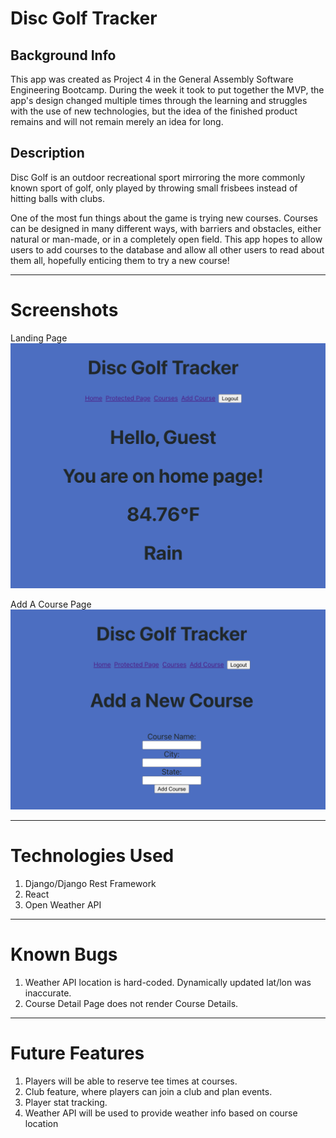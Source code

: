 # Disc Golf Tracker

## Background Info 

This app was created as Project 4 in the General Assembly Software Engineering Bootcamp. During the week it took to put together the MVP, the app's design changed multiple times through the learning and struggles with the use of new technologies, but the idea of the finished product remains and will not remain merely an idea for long.

## Description

Disc Golf is an outdoor recreational sport mirroring the more commonly known sport of golf, only played by throwing small frisbees instead of hitting balls with clubs.

One of the most fun things about the game is trying new courses. Courses can be designed in many different ways, with barriers and obstacles, either natural or man-made, or in a completely open field. This app hopes to allow users to add courses to the database and allow all other users to read about them all, hopefully enticing them to try a new course!


---
# Screenshots

Landing Page
![Screenshot](LandingDGT.png)

Add A Course Page
![Screenshot](NewCourseDGT.png)

---
# Technologies Used

1. Django/Django Rest Framework
2. React
3. Open Weather API


---
# Known Bugs

1. Weather API location is hard-coded. Dynamically updated lat/lon was inaccurate.
2. Course Detail Page does not render Course Details.



---
# Future Features

1. Players will be able to reserve tee times at courses.
2. Club feature, where players can join a club and plan events.
3. Player stat tracking.
4. Weather API will be used to provide weather info based on course location
